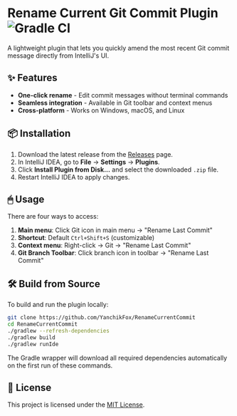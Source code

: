 # Rename Current Git Commit Plugin   ![Gradle CI](https://github.com/YanchikFox/RenameCurrentCommit/actions/workflows/gradle-ci.yml/badge.svg)

A lightweight plugin that lets you quickly amend the most recent Git commit message directly from IntelliJ's UI.

## ✨ Features
- **One-click rename** - Edit commit messages without terminal commands
- **Seamless integration** - Available in Git toolbar and context menus
- **Cross-platform** - Works on Windows, macOS, and Linux

## 📦 Installation
1. Download the latest release from the [Releases](https://github.com/YanchikFox/RenameCurrentCommit/releases) page.
2. In IntelliJ IDEA, go to **File** → **Settings** → **Plugins**.
3. Click **Install Plugin from Disk...** and select the downloaded `.zip` file.
4. Restart IntelliJ IDEA to apply changes.

## 🖱 Usage
There are four ways to access:

1. **Main menu**: Click Git icon in main menu → "Rename Last Commit"
2. **Shortcut**: Default `Ctrl+Shift+S` (customizable)
3. **Context menu**: Right-click → Git → "Rename Last Commit"
4. **Git Branch Toolbar**: Click branch icon in toolbar → "Rename Last Commit"

## 🛠 Build from Source
To build and run the plugin locally:

```sh
git clone https://github.com/YanchikFox/RenameCurrentCommit
cd RenameCurrentCommit
./gradlew --refresh-dependencies
./gradlew build
./gradlew runIde
```

The Gradle wrapper will download all required dependencies automatically on the first run of these commands.

## 📝 License

This project is licensed under the [MIT License](./LICENSE).
